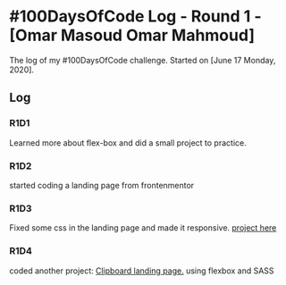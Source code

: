 # #100DaysOfCode Log - Round 1 - [Omar Masoud Omar Mahmoud]

The log of my #100DaysOfCode challenge. Started on [June 17 Monday, 2020].

## Log

### R1D1 
Learned more about flex-box and did a small project to practice.

### R1D2
started coding a landing page from frontenmentor

### R1D3
Fixed some css in the landing page and made it responsive. [project here](https://fylo-dark-mode-challenge-41x6x4332.now.sh)

### R1D4
coded another project: [Clipboard landing page.](https://fylo-dark-mode-challenge-41x6x4332.now.sh) using flexbox and SASS

